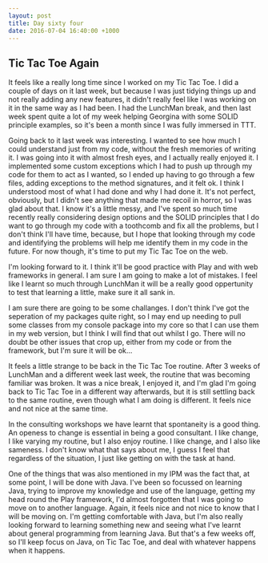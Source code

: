 ```yaml
---
layout: post
title: Day sixty four
date: 2016-07-04 16:40:00 +1000
---
```


Tic Tac Toe Again
---------

It feels like a really long time since I worked on my Tic Tac Toe.  I did a couple of days on it last week, but because I was just tidying things up and not really adding any new features, it didn't really feel like I was working on it in the same way as I had been.  I had the LunchMan break, and then last week spent quite a lot of my week helping Georgina with some SOLID principle examples, so it's been a month since I was fully immersed in TTT.

Going back to it last week was interesting.  I wanted to see how much I could understand just from my code, without the fresh memories of writing it.  I was going into it with almost fresh eyes, and I actually really enjoyed it.  I implemented some custom exceptions which I had to push up through my code for them to act as I wanted, so I ended up having to go through a few files, adding exceptions to the method signatures, and it felt ok.  I think I understood most of what I had done and why I had done it.  It's not perfect, obviously, but I didn't see anything that made me recoil in horror, so I was glad about that.  I know it's a little messy, and I've spent so much time recently really considering design options and the SOLID principles that I do want to go through my code with a toothcomb and fix all the problems, but I don't think I'll have time, because, but I hope that looking through my code and identifying the problems will help me identify them in my code in the future.  For now though, it's time to put my Tic Tac Toe on the web.

I'm looking forward to it.  I think it'll be good practice with Play and with web frameworks in general.  I am sure I am going to make a lot of mistakes.  I feel like I learnt so much through LunchMan it will be a really good oppertunity to test that learning a little, make sure it all sank in.

I am sure there are going to be some challanges.  I don't think I've got the seperation of my packages quite right, so I may end up needing to pull some classes from my console package into my core so that I can use them in my web version, but I think I will find that out whilst I go.  There will no doubt be other issues that crop up, either from my code or from the framework, but I'm sure it will be ok...

It feels a little strange to be back in the Tic Tac Toe routine.  After 3 weeks of LunchMan and a different week last week, the routine that was becoming familiar was broken.  It was a nice break, I enjoyed it, and I'm glad I'm going back to Tic Tac Toe in a different way afterwards, but it is still settling back to the same routine, even though what I am doing is different.  It feels nice and not nice at the same time.  

In the consulting workshops we have learnt that spontaneity is a good thing.  An openess to change is essential in being a good consultant.  I like change, I like varying my routine, but I also enjoy routine.  I like change, and I also like sameness.  I don't know what that says about me, I guess I feel that regardless of the situation, I just like getting on with the task at hand. 

One of the things that was also mentioned in my IPM was the fact that, at some point, I will be done with Java.  I've been so focussed on learning Java, trying to improve my knowledge and use of the language, getting my head round the Play framework, I'd almost forgotten that I was going to move on to another language.  Again, it feels nice and not nice to know that I will be moving on.  I'm getting comfortable with Java, but I'm also really looking forward to learning something new and seeing what I've learnt about general programming from learning Java.  But that's a few weeks off, so I'll keep focus on Java, on Tic Tac Toe, and deal with whatever happens when it happens.
